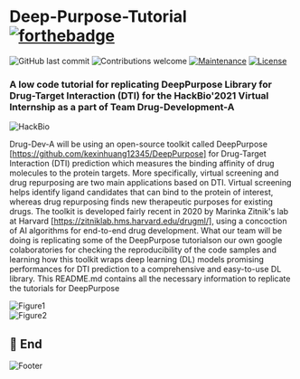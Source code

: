 # Deep-Purpose-Tutorial    [![forthebadge](https://forthebadge.com/images/badges/built-with-science.svg)](https://forthebadge.com)
![GitHub last commit](https://img.shields.io/github/last-commit/ssiddhantsharma/deep-purpose-tutorial)
![Contributions welcome](https://img.shields.io/badge/contributions-welcome-orange.svg)
[![Maintenance](https://img.shields.io/badge/Maintained%3F-yes-green.svg)](https://github.com/ssiddhantsharma/deep-purpose-tutorial/graphs/commit-activity) 
[![License](https://img.shields.io/badge/license-MIT-blue.svg)](https://opensource.org/licenses/MIT)

### A low code tutorial for replicating DeepPurpose Library for Drug-Target Interaction (DTI) for the HackBio'2021 Virtual Internship as a part of Team Drug-Development-A

![HackBio](https://github.com/ssiddhantsharma/team-greider/blob/main/HackBio.jfif) <br>

Drug-Dev-A will be using an open-source toolkit called DeepPurpose [https://github.com/kexinhuang12345/DeepPurpose] for Drug-Target Interaction (DTI) prediction which measures the binding affinity of drug molecules to the protein targets. More specifically, virtual screening and drug repurposing are two main applications based on DTI. Virtual screening helps identify ligand candidates that can bind to the protein of interest, whereas drug repurposing finds new therapeutic purposes for existing drugs. The toolkit is developed fairly recent in 2020 by Marinka Zitnik's lab at Harvard [https://zitniklab.hms.harvard.edu/drugml/], using a concoction of AI algorithms for end-to-end drug development. What our team will be doing is replicating some of the DeepPurpose tutorialson our own google colaboratories for checking the reproducibility of the code samples and learning how this toolkit wraps deep learning (DL) models promising performances for DTI prediction to a comprehensive and easy-to-use DL library. This README.md contains all the necessary information to replicate the tutorials for DeepPurpose <br>

![Figure1](https://github.com/ssiddhantsharma/deep-purpose-tutorial/blob/main/figure1.png) <br>
![Figure2](https://github.com/ssiddhantsharma/deep-purpose-tutorial/blob/main/figure2.png) <br>

## 🚀 End
![Footer](https://github.com/navendu-pottekkat/awesome-readme/blob/master/fooooooter.png)
